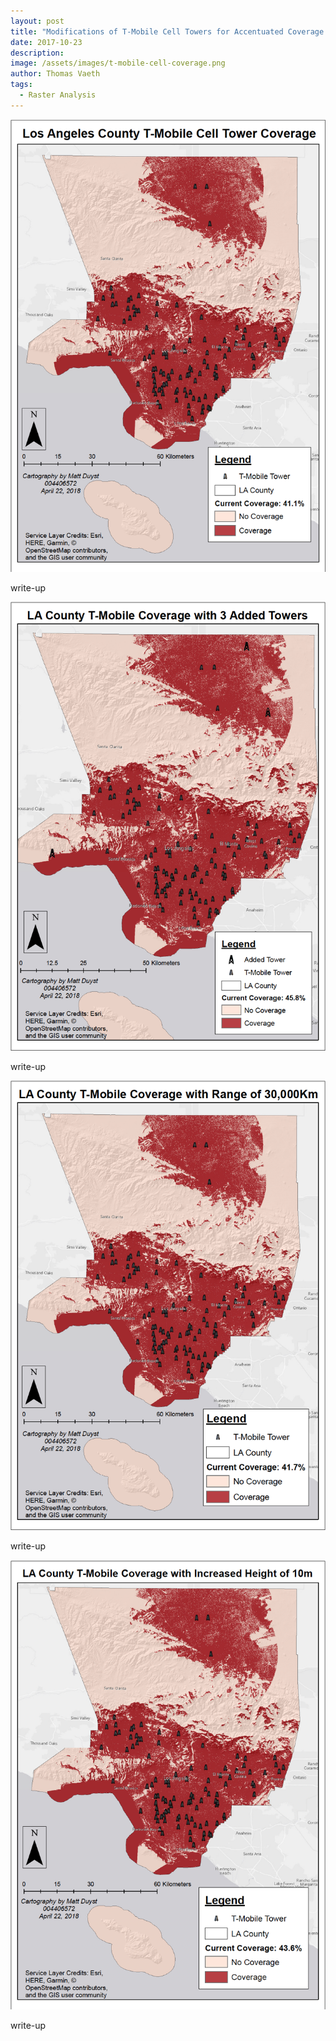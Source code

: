 ```yaml
---
layout: post
title: "Modifications of T-Mobile Cell Towers for Accentuated Coverage Areas: Los Angeles, CA"
date: 2017-10-23
description: 
image: /assets/images/t-mobile-cell-coverage.png
author: Thomas Vaeth
tags: 
  - Raster Analysis
---
```


![Map GIS](/assets/images/t-mobile-cell-coverage.png)

write-up

![Placeholder](/assets/images/3-added-towers.png)

write-up

![Placeholder](/assets/images/25k-to-30k.png)

write-up

![Placeholder](/assets/images/increased-towers-10m.png)

write-up